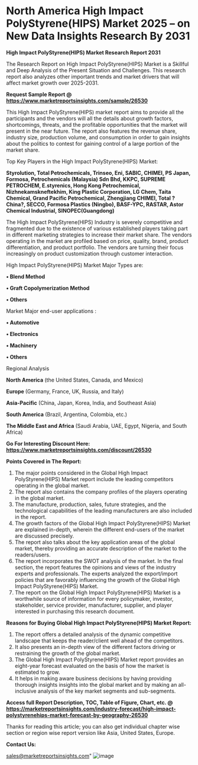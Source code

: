  # North America High Impact PolyStyrene(HIPS) Market 2025 – on New Data Insights Research By 2031

<strong>High Impact PolyStyrene(HIPS) Market Research Report 2031</strong>

The Research Report on High Impact PolyStyrene(HIPS) Market is a Skillful and Deep Analysis of the Present Situation and Challenges. This research report also analyzes other important trends and market drivers that will affect market growth over 2025-2031.

<strong>Request Sample Report @ <a href=https://www.marketreportsinsights.com/sample/26530>https://www.marketreportsinsights.com/sample/26530</a></strong>

This High Impact PolyStyrene(HIPS) market report aims to provide all the participants and the vendors will all the details about growth factors, shortcomings, threats, and the profitable opportunities that the market will present in the near future. The report also features the revenue share, industry size, production volume, and consumption in order to gain insights about the politics to contest for gaining control of a large portion of the market share.

Top Key Players in the High Impact PolyStyrene(HIPS) Market:

<strong>Styrolution, Total Petrochemicals, Trinseo, Eni, SABIC, CHIMEI, PS Japan, Formosa, Petrochemicals (Malaysia) Sdn Bhd, KKPC, SUPREME PETROCHEM, E.styrenics, Hong Kong Petrochemical, Nizhnekamskneftekhim, King Plastic Corporation, LG Chem, Taita Chemical, Grand Pacific Petrochemical, Zhengjiang CHIMEI, Total ?China?, SECCO, Formosa Plastics (Ningbo), BASF-YPC, RASTAR, Astor Chemical Industrial, SINOPEC(Guangdong)</strong>

The High Impact PolyStyrene(HIPS) Industry is severely competitive and fragmented due to the existence of various established players taking part in different marketing strategies to increase their market share. The vendors operating in the market are profiled based on price, quality, brand, product differentiation, and product portfolio. The vendors are turning their focus increasingly on product customization through customer interaction.

High Impact PolyStyrene(HIPS) Market Major Types are:

<strong>• Blend Method

• Graft Copolymerization Method

• Others</strong>

Market Major end-user applications :

<strong>• Automotive

• Electronics

• Machinery

• Others</strong>

Regional Analysis

</u><strong><b>North America</b></strong> (the United States, Canada, and Mexico)

<strong><b>Europe </b></strong>(Germany, France, UK, Russia, and Italy)

<strong><b>Asia-Pacific</b></strong> (China, Japan, Korea, India, and Southeast Asia)

<strong><b>South America</b></strong> (Brazil, Argentina, Colombia, etc.)

<strong><b>The Middle East and Africa</b></strong> (Saudi Arabia, UAE, Egypt, Nigeria, and South Africa)

<strong>Go For Interesting Discount Here: <a href=https://www.marketreportsinsights.com/discount/26530>https://www.marketreportsinsights.com/discount/26530</a></strong>

<strong>Points Covered in The Report:</strong>
<ol>
  <li>The major points considered in the Global High Impact PolyStyrene(HIPS) Market report include the leading competitors operating in the global market.</li>
  <li>The report also contains the company profiles of the players operating in the global market.</li>
  <li>The manufacture, production, sales, future strategies, and the technological capabilities of the leading manufacturers are also included in the report.</li>
  <li>The growth factors of the Global High Impact PolyStyrene(HIPS) Market are explained in-depth, wherein the different end-users of the market are discussed precisely.</li>
  <li>The report also talks about the key application areas of the global market, thereby providing an accurate description of the market to the readers/users.</li>
  <li>The report incorporates the SWOT analysis of the market. In the final section, the report features the opinions and views of the industry experts and professionals. The experts analyzed the export/import policies that are favorably influencing the growth of the Global High Impact PolyStyrene(HIPS) Market.</li>
  <li>The report on the Global High Impact PolyStyrene(HIPS) Market is a worthwhile source of information for every policymaker, investor, stakeholder, service provider, manufacturer, supplier, and player interested in purchasing this research document.</li>
</ol>
<strong>Reasons for Buying Global High Impact PolyStyrene(HIPS) Market Report:</strong>

<ol>
  <li>The report offers a detailed analysis of the dynamic competitive landscape that keeps the reader/client well ahead of the competitors.</li>
  <li>It also presents an in-depth view of the different factors driving or restraining the growth of the global market.</li>
  <li>The Global High Impact PolyStyrene(HIPS) Market report provides an eight-year forecast evaluated on the basis of how the market is estimated to grow.</li>
  <li>It helps in making aware business decisions by having providing thorough insights insights into the global market and by making an all-inclusive analysis of the key market segments and sub-segments.</li>
</ol>
<strong>Access full Report Description, TOC, Table of Figure, Chart, etc. @ <a href=https://marketreportsinsights.com/industry-forecast/high-impact-polystyrenehips-market-forecast-by-geography-26530>https://marketreportsinsights.com/industry-forecast/high-impact-polystyrenehips-market-forecast-by-geography-26530</a></strong>


Thanks for reading this article; you can also get individual chapter wise section or region wise report version like Asia, United States, Europe.

<strong>Contact Us:</strong>

sales@marketreportsinsights.com"
![image](https://github.com/user-attachments/assets/5172180f-5968-4ee5-a530-e6c1a2f783cd)
